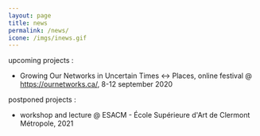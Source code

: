 ```yaml
---
layout: page
title: news
permalink: /news/
icone: /imgs/inews.gif
---
```


upcoming projects :
- Growing Our Networks in Uncertain Times ↔ Places, online festival @ https://ournetworks.ca/, 8-12 september 2020

postponed projects :
- workshop and lecture @ ESACM - École Supérieure d'Art de Clermont Métropole, 2021
